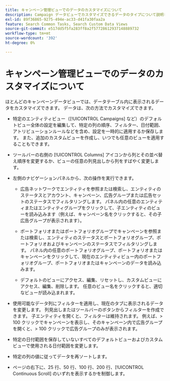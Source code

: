 ```yaml
---
title: キャンペーン管理ビューでのデータのカスタマイズについて
description: Campaign データビューでカスタマイズできるデータのタイプについて説明します。
exl-id: 89f36865-9275-494e-ac33-d41fa30faa2a
feature: Search Common Tasks, Search Custom Data Views
source-git-commit: e517dd5f5fa283ff8a2f57728612937148889732
workflow-type: tm+mt
source-wordcount: '392'
ht-degree: 0%

---
```


# キャンペーン管理ビューでのデータのカスタマイズについて

ほとんどのキャンペーンデータビューでは、データテーブル内に表示されるデータをカスタマイズできます。 データは、次の方法でカスタマイズできます。

* 特定のエンティティビュー（[!UICONTROL Campaigns] など）のデフォルトビュー全体の設定を編集して、特定の列の順序、フィルター、日付範囲、アトリビューションルールなどを含め、設定を一時的に適用するか保存します。 また、追加のカスタムビューを作成し、いつでも任意のビューを適用することもできます。

* ツールバーの右側の [!UICONTROL Columns] アイコンから列とその並べ替え順序を変更するか、ビューの任意の列見出しから列をすばやく変更します。

* 左側のナビゲーションパネルから、次の操作を実行できます。

   * 広告ネットワークでエンティティを参照または検索し、エンティティのステータスとアカウント、キャンペーン、広告グループまたは広告セットのステータスでフィルタリングします。 パネル内の任意のエンティティまたはエンティティグループをクリックして、子エンティティのビューを読み込みます（例えば、キャンペーン名をクリックすると、その子広告グループが表示されます）。

   * ポートフォリオまたはポートフォリオグループでキャンペーンを参照または検索し、エンティティのステータスとポートフォリオグループ、ポートフォリオおよびキャンペーンのステータスでフィルタリングします。 パネル内の任意のポートフォリオグループ、ポートフォリオまたはキャンペーンをクリックして、現在のエンティティビュー内のポートフォリオグループ、ポートフォリオまたはキャンペーンのデータを読み込みます。

   * デフォルトのビューにアクセス、編集、リセットし、カスタムビューにアクセス、編集、削除します。 任意のビュー名をクリックすると、適切なビューが読み込まれます。

* 使用可能なデータ列にフィルターを適用し、現在のタブに表示されるデータを変更します。 列見出しまたはツールバーのボタンからフィルターを作成できます。 子エンティティを開くと、フィルターは維持されます。 例えば、\> 100 クリックでキャンペーンを表示し、そのキャンペーン内で広告グループを開くと、\> 100 クリックで広告グループのみが表示されます。

* 特定の日付範囲を保存していないすべてのデフォルトビューおよびカスタムビューで使用される日付範囲を変更します。

* 特定の列の値に従ってデータを再ソートします。

* ページの右下に、25 行、50 行、100 行、200 行、[!UICONTROL Continuous Scroll] のいずれを表示するかを制御します。
